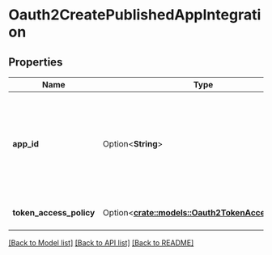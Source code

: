 # Oauth2CreatePublishedAppIntegration

## Properties

Name | Type | Description | Notes
------------ | ------------- | ------------- | -------------
**app_id** | Option<**String**> | app_id of the oauth published app integration. For example power-bi, tableau-deskop  | [optional]
**token_access_policy** | Option<[**crate::models::Oauth2TokenAccessPolicy**](Oauth2TokenAccessPolicy.md)> | Token access policy  | [optional]

[[Back to Model list]](../README.md#documentation-for-models) [[Back to API list]](../README.md#documentation-for-api-endpoints) [[Back to README]](../README.md)



